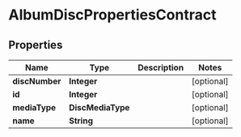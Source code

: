 

# AlbumDiscPropertiesContract


## Properties

Name | Type | Description | Notes
------------ | ------------- | ------------- | -------------
**discNumber** | **Integer** |  |  [optional]
**id** | **Integer** |  |  [optional]
**mediaType** | **DiscMediaType** |  |  [optional]
**name** | **String** |  |  [optional]



